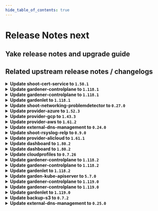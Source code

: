 ```yaml
---
hide_table_of_contents: true
---
```


# Release Notes next

## Yake release notes and upgrade guide

## Related upstream release notes / changelogs


<details>
<summary><b>Update shoot-cert-service to <code>1.50.1</code></b></summary>

# [gardener/gardener-extension-shoot-cert-service]

## 🐛 Bug Fixes

- `[USER]` Fix lookup of referenced secret for custom issuer in shoot manifest with `privateKeySecretName` specified. by `Martin Weindel <martin.weindel@sap.com>` [$282b42a2fc03b79fa1161fd3ff5a31894f72a801]

## Helm Charts
- shoot-cert-service: `europe-docker.pkg.dev/gardener-project/releases/charts/gardener/extensions/shoot-cert-service:v1.50.1`
## Container (OCI) Images
- gardener-extension-shoot-cert-service: `europe-docker.pkg.dev/gardener-project/releases/gardener/extensions/shoot-cert-service:v1.50.1`


</details>

<details>
<summary><b>Update gardener-controlplane to <code>1.118.1</code></b></summary>

# [gardener/gardener]

## 🐛 Bug Fixes

- `[OPERATOR]` Fix a regression that prevented the cache Prometheus in a Gardener managed seed from scraping the cadvisor and kubelet metrics of the seed nodes, and hence the shoot control plane Plutono dashboards could not show e.g. the CPU usage of the control plane components. (part 2) by @istvanballok [#12049]
- `[OPERATOR]` An issue preventing vpa-updater to patch events when recording eviction event on VerticalPodAutoscaler resource is now fixed. by @ialidzhikov [#12035]
## 🏃 Others

- `[DEPENDENCY]` The following dependencies have been updated:  
  - `gardener/dashboard` from `1.80.0` to `1.80.1`. [Release Notes](https://redirect.github.com/gardener/dashboard/releases/tag/1.80.1) by @gardener-ci-robot [#12042]

## Helm Charts
- controlplane: `europe-docker.pkg.dev/gardener-project/releases/charts/gardener/controlplane:v1.118.1`
- gardenlet: `europe-docker.pkg.dev/gardener-project/releases/charts/gardener/gardenlet:v1.118.1`
- operator: `europe-docker.pkg.dev/gardener-project/releases/charts/gardener/operator:v1.118.1`
- resource-manager: `europe-docker.pkg.dev/gardener-project/releases/charts/gardener/resource-manager:v1.118.1`
## Container (OCI) Images
- admission-controller: `europe-docker.pkg.dev/gardener-project/releases/gardener/admission-controller:v1.118.1`
- apiserver: `europe-docker.pkg.dev/gardener-project/releases/gardener/apiserver:v1.118.1`
- controller-manager: `europe-docker.pkg.dev/gardener-project/releases/gardener/controller-manager:v1.118.1`
- gardenlet: `europe-docker.pkg.dev/gardener-project/releases/gardener/gardenlet:v1.118.1`
- node-agent: `europe-docker.pkg.dev/gardener-project/releases/gardener/node-agent:v1.118.1`
- operator: `europe-docker.pkg.dev/gardener-project/releases/gardener/operator:v1.118.1`
- resource-manager: `europe-docker.pkg.dev/gardener-project/releases/gardener/resource-manager:v1.118.1`
- scheduler: `europe-docker.pkg.dev/gardener-project/releases/gardener/scheduler:v1.118.1`


</details>

<details>
<summary><b>Update gardener-controlplane to <code>1.118.1</code></b></summary>

# [gardener/gardener]

## 🐛 Bug Fixes

- `[OPERATOR]` Fix a regression that prevented the cache Prometheus in a Gardener managed seed from scraping the cadvisor and kubelet metrics of the seed nodes, and hence the shoot control plane Plutono dashboards could not show e.g. the CPU usage of the control plane components. (part 2) by @istvanballok [#12049]
- `[OPERATOR]` An issue preventing vpa-updater to patch events when recording eviction event on VerticalPodAutoscaler resource is now fixed. by @ialidzhikov [#12035]
## 🏃 Others

- `[DEPENDENCY]` The following dependencies have been updated:  
  - `gardener/dashboard` from `1.80.0` to `1.80.1`. [Release Notes](https://redirect.github.com/gardener/dashboard/releases/tag/1.80.1) by @gardener-ci-robot [#12042]

## Helm Charts
- controlplane: `europe-docker.pkg.dev/gardener-project/releases/charts/gardener/controlplane:v1.118.1`
- gardenlet: `europe-docker.pkg.dev/gardener-project/releases/charts/gardener/gardenlet:v1.118.1`
- operator: `europe-docker.pkg.dev/gardener-project/releases/charts/gardener/operator:v1.118.1`
- resource-manager: `europe-docker.pkg.dev/gardener-project/releases/charts/gardener/resource-manager:v1.118.1`
## Container (OCI) Images
- admission-controller: `europe-docker.pkg.dev/gardener-project/releases/gardener/admission-controller:v1.118.1`
- apiserver: `europe-docker.pkg.dev/gardener-project/releases/gardener/apiserver:v1.118.1`
- controller-manager: `europe-docker.pkg.dev/gardener-project/releases/gardener/controller-manager:v1.118.1`
- gardenlet: `europe-docker.pkg.dev/gardener-project/releases/gardener/gardenlet:v1.118.1`
- node-agent: `europe-docker.pkg.dev/gardener-project/releases/gardener/node-agent:v1.118.1`
- operator: `europe-docker.pkg.dev/gardener-project/releases/gardener/operator:v1.118.1`
- resource-manager: `europe-docker.pkg.dev/gardener-project/releases/gardener/resource-manager:v1.118.1`
- scheduler: `europe-docker.pkg.dev/gardener-project/releases/gardener/scheduler:v1.118.1`


</details>

<details>
<summary><b>Update gardenlet to <code>1.118.1</code></b></summary>

# [gardener/gardener]

## 🐛 Bug Fixes

- `[OPERATOR]` Fix a regression that prevented the cache Prometheus in a Gardener managed seed from scraping the cadvisor and kubelet metrics of the seed nodes, and hence the shoot control plane Plutono dashboards could not show e.g. the CPU usage of the control plane components. (part 2) by @istvanballok [#12049]
- `[OPERATOR]` An issue preventing vpa-updater to patch events when recording eviction event on VerticalPodAutoscaler resource is now fixed. by @ialidzhikov [#12035]
## 🏃 Others

- `[DEPENDENCY]` The following dependencies have been updated:  
  - `gardener/dashboard` from `1.80.0` to `1.80.1`. [Release Notes](https://redirect.github.com/gardener/dashboard/releases/tag/1.80.1) by @gardener-ci-robot [#12042]

## Helm Charts
- controlplane: `europe-docker.pkg.dev/gardener-project/releases/charts/gardener/controlplane:v1.118.1`
- gardenlet: `europe-docker.pkg.dev/gardener-project/releases/charts/gardener/gardenlet:v1.118.1`
- operator: `europe-docker.pkg.dev/gardener-project/releases/charts/gardener/operator:v1.118.1`
- resource-manager: `europe-docker.pkg.dev/gardener-project/releases/charts/gardener/resource-manager:v1.118.1`
## Container (OCI) Images
- admission-controller: `europe-docker.pkg.dev/gardener-project/releases/gardener/admission-controller:v1.118.1`
- apiserver: `europe-docker.pkg.dev/gardener-project/releases/gardener/apiserver:v1.118.1`
- controller-manager: `europe-docker.pkg.dev/gardener-project/releases/gardener/controller-manager:v1.118.1`
- gardenlet: `europe-docker.pkg.dev/gardener-project/releases/gardener/gardenlet:v1.118.1`
- node-agent: `europe-docker.pkg.dev/gardener-project/releases/gardener/node-agent:v1.118.1`
- operator: `europe-docker.pkg.dev/gardener-project/releases/gardener/operator:v1.118.1`
- resource-manager: `europe-docker.pkg.dev/gardener-project/releases/gardener/resource-manager:v1.118.1`
- scheduler: `europe-docker.pkg.dev/gardener-project/releases/gardener/scheduler:v1.118.1`


</details>

<details>
<summary><b>Update shoot-networking-problemdetector to <code>0.27.0</code></b></summary>

# [gardener/gardener-extension-shoot-networking-problemdetector]

## ✨ New Features

- `[USER]` Containers, which do not require privilege escalations, now forbid privilege escalations explicitly. by @georgibaltiev [#209]
## 🏃 Others

- `[OPERATOR]` Bumps github.com/gardener/gardener from 1.106.0 to 1.107.0. by @dependabot[bot] [#192]
- `[OPERATOR]` Add `patch` verb for the `gardener-extension-heartbeat` resource in the RBAC rules by @MartinWeindel [#234]
- `[OPERATOR]` Dashboard shows now additional IPv6 metrics for dual-stack clusters.  by @axel7born [#240]
- `[OPERATOR]` `RBAC` resources now explicitly state `resources` and `verbs`, replaced use of wildcards `*`. by @georgibaltiev [#228]
- `[OPERATOR]` Bumps github.com/gardener/gardener from 1.109.0 to 1.110.0. by @dependabot[bot] [#200]
- `[OPERATOR]` Update base image from `debian11` to `debian12`. by @MartinWeindel [#230]
- `[OPERATOR]` The legacy method of providing monitoring configuration via `ConfigMap`s labeled with `extensions.gardener.cloud/configuration=monitoring` has been removed. The extension does now only uses the [new contract](https://github.com/gardener/gardener/blob/v1.101.1/docs/extensions/logging-and-monitoring.md#monitoring) for providing monitoring configuration. Before upgrading to this version of the extension, make sure that the deployed Gardener version supports the [new monitoring contract](https://github.com/gardener/gardener/blob/v1.101.1/docs/extensions/logging-and-monitoring.md#monitoring). by @RadaBDimitrova [#232]
- `[OPERATOR]` Bumps github.com/gardener/gardener from 1.107.0 to 1.108.0. by @dependabot[bot] [#196]
- `[OPERATOR]` `extension-shoot-netwroking-problemdetector` no longer supports Shoots with Кubernetes version <= 1.26. by @RadaBDimitrova [#190]
- `[OPERATOR]` Bumps github.com/gardener/gardener from 1.108.0 to 1.109.0. by @dependabot[bot] [#198]
- `[OPERATOR]` The health check controller was previously checking the health of ManagedResources `extension-shoot-networking-problemdetector-controller-shoot` and `extension-shoot-networking-problemdetector-agent-shoot`. This was redundant as gardenlet already checks and reports the health of ManagedResources with class `shoot` - see https://github.com/gardener/gardener/pull/7462. The health check controller of the extension is adapted to check the health of ManagedResource `extension-shoot-networking-problemdetector-controller-seed`. by @RadaBDimitrova [#214]
- `[OPERATOR]` Bumps golang from 1.23.2 to 1.23.3. by @dependabot[bot] [#193]

## Helm Charts
- shoot-networking-problemdetector: `europe-docker.pkg.dev/gardener-project/releases/charts/gardener/extensions/shoot-networking-problemdetector:v0.27.0`
## Container (OCI) Images
- gardener-extension-shoot-networking-problemdetector: `europe-docker.pkg.dev/gardener-project/releases/gardener/extensions/shoot-networking-problemdetector:v0.27.0`


</details>

<details>
<summary><b>Update provider-azure to <code>1.52.3</code></b></summary>

# [gardener/machine-controller-manager]

## ✨ New Features

- `[OPERATOR]` Machine Controller Manager now supports a new machine deployment strategy called InPlaceUpdate. by @acumino [gardener/machine-controller-manager#973]
## 🐛 Bug Fixes

- `[OPERATOR]` A new termination queue to handle machines scheduled for deletion introduced to separate creation requests from deletion by @takoverflow [gardener/machine-controller-manager#964]
- `[OPERATOR]` machine-controller-manager version, and build information are printed at startup. by @renormalize [gardener/machine-controller-manager#985]
## 🏃 Others

- `[OPERATOR]` Integration test framework enhancements for resource and process cleanup by @takoverflow [gardener/machine-controller-manager#968]
- `[OPERATOR]` Resource exhaustion on machine creation results in a longer retry period by @takoverflow [gardener/machine-controller-manager#981]

## Helm Charts
- admission-azure-application: `europe-docker.pkg.dev/gardener-project/releases/charts/gardener/extensions/admission-azure-application:v1.52.3`
- admission-azure-runtime: `europe-docker.pkg.dev/gardener-project/releases/charts/gardener/extensions/admission-azure-runtime:v1.52.3`
- provider-azure: `europe-docker.pkg.dev/gardener-project/releases/charts/gardener/extensions/provider-azure:v1.52.3`
## Container (OCI) Images
- gardener-extension-admission-azure: `europe-docker.pkg.dev/gardener-project/releases/gardener/extensions/admission-azure:v1.52.3`
- gardener-extension-provider-azure: `europe-docker.pkg.dev/gardener-project/releases/gardener/extensions/provider-azure:v1.52.3`


</details>

<details>
<summary><b>Update provider-gcp to <code>1.43.3</code></b></summary>

# [gardener/machine-controller-manager]

## ✨ New Features

- `[OPERATOR]` Machine Controller Manager now supports a new machine deployment strategy called InPlaceUpdate. by @acumino [gardener/machine-controller-manager#973]
## 🐛 Bug Fixes

- `[OPERATOR]` A new termination queue to handle machines scheduled for deletion introduced to separate creation requests from deletion by @takoverflow [gardener/machine-controller-manager#964]
- `[OPERATOR]` machine-controller-manager version, and build information are printed at startup. by @renormalize [gardener/machine-controller-manager#985]
## 🏃 Others

- `[OPERATOR]` Integration test framework enhancements for resource and process cleanup by @takoverflow [gardener/machine-controller-manager#968]
- `[OPERATOR]` Resource exhaustion on machine creation results in a longer retry period by @takoverflow [gardener/machine-controller-manager#981]
# [gardener/machine-controller-manager-provider-gcp]

## 📰 Noteworthy

- `[DEVELOPER]` Golang version updated to `1.24.1` by @aaronfern [gardener/machine-controller-manager-provider-gcp#145]
- `[OPERATOR]` The `gardener/machine-controller-manager` dependency has been updated to `v0.57.1`. [Release Notes](https://github.com/gardener/machine-controller-manager/releases/tag/v0.57.1) by @aaronfern [gardener/machine-controller-manager-provider-gcp#144]

## Helm Charts
- admission-gcp-application: `europe-docker.pkg.dev/gardener-project/releases/charts/gardener/extensions/admission-gcp-application:v1.43.3`
- admission-gcp-runtime: `europe-docker.pkg.dev/gardener-project/releases/charts/gardener/extensions/admission-gcp-runtime:v1.43.3`
- provider-gcp: `europe-docker.pkg.dev/gardener-project/releases/charts/gardener/extensions/provider-gcp:v1.43.3`
## Container (OCI) Images
- gardener-extension-admission-gcp: `europe-docker.pkg.dev/gardener-project/releases/gardener/extensions/admission-gcp:v1.43.3`
- gardener-extension-provider-gcp: `europe-docker.pkg.dev/gardener-project/releases/gardener/extensions/provider-gcp:v1.43.3`


</details>

<details>
<summary><b>Update provider-aws to <code>1.61.2</code></b></summary>

# [gardener/machine-controller-manager]

## ✨ New Features

- `[OPERATOR]` Machine Controller Manager now supports a new machine deployment strategy called InPlaceUpdate. by @acumino [gardener/machine-controller-manager#973]
## 🐛 Bug Fixes

- `[OPERATOR]` machine-controller-manager version, and build information are printed at startup. by @renormalize [gardener/machine-controller-manager#985]
- `[OPERATOR]` A new termination queue to handle machines scheduled for deletion introduced to separate creation requests from deletion by @takoverflow [gardener/machine-controller-manager#964]
## 🏃 Others

- `[OPERATOR]` Resource exhaustion on machine creation results in a longer retry period by @takoverflow [gardener/machine-controller-manager#981]
- `[OPERATOR]` Integration test framework enhancements for resource and process cleanup by @takoverflow [gardener/machine-controller-manager#968]

## Helm Charts
- admission-aws-application: `europe-docker.pkg.dev/gardener-project/releases/charts/gardener/extensions/admission-aws-application:v1.61.2`
- admission-aws-runtime: `europe-docker.pkg.dev/gardener-project/releases/charts/gardener/extensions/admission-aws-runtime:v1.61.2`
- provider-aws: `europe-docker.pkg.dev/gardener-project/releases/charts/gardener/extensions/provider-aws:v1.61.2`
## Container (OCI) Images
- gardener-extension-admission-aws: `europe-docker.pkg.dev/gardener-project/releases/gardener/extensions/admission-aws:v1.61.2`
- gardener-extension-provider-aws: `europe-docker.pkg.dev/gardener-project/releases/gardener/extensions/provider-aws:v1.61.2`


</details>

<details>
<summary><b>Update external-dns-management to <code>0.24.0</code></b></summary>

# [gardener/external-dns-management]

## 🏃 Others

- `[OPERATOR]` `DNSOwner` resources are now completely ignored by @MartinWeindel [#446]

## Helm Charts
- dns-controller-manager: `europe-docker.pkg.dev/gardener-project/releases/charts/dns-controller-manager:v0.24.0`
## Container (OCI) Images
- dns-controller-manager: `europe-docker.pkg.dev/gardener-project/releases/dns-controller-manager:v0.24.0`


</details>

<details>
<summary><b>Update shoot-rsyslog-relp to <code>0.9.0</code></b></summary>

# [gardener/gardener-extension-shoot-rsyslog-relp]

## ⚠️ Breaking Changes

- `[OPERATOR]` The type of the `imageVectorOverwrite` value is changed from string to object. by @ialidzhikov [#260]
## 🏃 Others

- `[OPERATOR]` Update base image from `debian11` to `debian12`. by @MartinWeindel [#264]
- `[OPERATOR]` The RBAC is now reduced to only the required resources and verbs. by @plkokanov [#266]

## Helm Charts
- shoot-rsyslog-relp-admission-application: `europe-docker.pkg.dev/gardener-project/releases/charts/gardener/extensions/shoot-rsyslog-relp-admission-application:v0.9.0`
- shoot-rsyslog-relp-admission-runtime: `europe-docker.pkg.dev/gardener-project/releases/charts/gardener/extensions/shoot-rsyslog-relp-admission-runtime:v0.9.0`
- shoot-rsyslog-relp: `europe-docker.pkg.dev/gardener-project/releases/charts/gardener/extensions/shoot-rsyslog-relp:v0.9.0`
## Container (OCI) Images
- gardener-extension-shoot-rsyslog-relp-admission: `europe-docker.pkg.dev/gardener-project/releases/gardener/extensions/shoot-rsyslog-relp-admission:v0.9.0`
- gardener-extension-shoot-rsyslog-relp: `europe-docker.pkg.dev/gardener-project/releases/gardener/extensions/shoot-rsyslog-relp:v0.9.0`


</details>

<details>
<summary><b>Update provider-alicloud to <code>1.61.1</code></b></summary>

# [gardener/gardener-extension-provider-alicloud]

## 🐛 Bug Fixes

- `[OPERATOR]` A bug was fixed which caused `BackupBucket`s to fail in reconciliation when the referenced secret did not contain a `credentialsFile` field. by @ialidzhikov [#789]

## Helm Charts
- admission-alicloud-application: `europe-docker.pkg.dev/gardener-project/releases/charts/gardener/extensions/admission-alicloud-application:v1.61.1`
- admission-alicloud-runtime: `europe-docker.pkg.dev/gardener-project/releases/charts/gardener/extensions/admission-alicloud-runtime:v1.61.1`
- provider-alicloud: `europe-docker.pkg.dev/gardener-project/releases/charts/gardener/extensions/provider-alicloud:v1.61.1`
## Container (OCI) Images
- gardener-extension-admission-alicloud: `europe-docker.pkg.dev/gardener-project/releases/gardener/extensions/admission-alicloud:v1.61.1`
- gardener-extension-provider-alicloud: `europe-docker.pkg.dev/gardener-project/releases/gardener/extensions/provider-alicloud:v1.61.1`


</details>

<details>
<summary><b>Update dashboard to <code>1.80.2</code></b></summary>

# [gardener/dashboard]

## 🐛 Bug Fixes

- `[USER]` Lazy rendering was not functioning correctly in some scenarios, leading to performance issues with large cluster lists by @grolu [#2442]

## Container (OCI) Images
- gardener-dashboard: `europe-docker.pkg.dev/gardener-project/releases/gardener/dashboard:1.80.2`


</details>

<details>
<summary><b>Update dashboard to <code>1.80.2</code></b></summary>

# [gardener/dashboard]

## 🐛 Bug Fixes

- `[USER]` Lazy rendering was not functioning correctly in some scenarios, leading to performance issues with large cluster lists by @grolu [#2442]

## Container (OCI) Images
- gardener-dashboard: `europe-docker.pkg.dev/gardener-project/releases/gardener/dashboard:1.80.2`


</details>

<details>
<summary><b>Update cloudprofiles to <code>0.7.26</code></b></summary>

**Full Changelog**: https://github.com/gardener-community/cloudprofiles/compare/0.7.25...0.7.26

</details>

<details>
<summary><b>Update gardener-controlplane to <code>1.118.2</code></b></summary>

# [gardener/gardener]

## 🐛 Bug Fixes

- `[OPERATOR]` A bug preventing the `system:serviceaccount:kube-system:gardener-internal` service account, used by `gardener-operator`, to label restricted resources was fixed. by @dimityrmirchev [#12063]
## 🏃 Others

- `[OPERATOR]` Annotations and labels are now ignored when creating referenced resources in the shoot control plane namespaces in seed clusters. by @rfranzke [#12064]
- `[OPERATOR]` Set minAllowed CPU to `150m` for prometheus-shoot to avoid frequent evictions by @voelzmo [#12069]
- `[OPERATOR]` A new check ensures that only owners and project members with a UAM role are allowed to modify the project owner. by @timuthy [#12082]
- `[OPERATOR]` It is now ensured that extension admission webhooks have validated `WorkloadIdentity`s/`Secret`s referenced in `Shoot`s. by @rfranzke [#12075]
- `[DEPENDENCY]` The following dependencies have been updated:  
  - `gardener/dashboard` from `1.80.1` to `1.80.2`. [Release Notes](https://redirect.github.com/gardener/dashboard/releases/tag/1.80.2) by @gardener-ci-robot [#12120]
- `[DEVELOPER]` The `admission-local` deployment was fixed to work with KinD based test setup. by @timuthy [#12106]

## Helm Charts
- controlplane: `europe-docker.pkg.dev/gardener-project/releases/charts/gardener/controlplane:v1.118.2`
- gardenlet: `europe-docker.pkg.dev/gardener-project/releases/charts/gardener/gardenlet:v1.118.2`
- operator: `europe-docker.pkg.dev/gardener-project/releases/charts/gardener/operator:v1.118.2`
- resource-manager: `europe-docker.pkg.dev/gardener-project/releases/charts/gardener/resource-manager:v1.118.2`
## Container (OCI) Images
- admission-controller: `europe-docker.pkg.dev/gardener-project/releases/gardener/admission-controller:v1.118.2`
- apiserver: `europe-docker.pkg.dev/gardener-project/releases/gardener/apiserver:v1.118.2`
- controller-manager: `europe-docker.pkg.dev/gardener-project/releases/gardener/controller-manager:v1.118.2`
- gardenlet: `europe-docker.pkg.dev/gardener-project/releases/gardener/gardenlet:v1.118.2`
- node-agent: `europe-docker.pkg.dev/gardener-project/releases/gardener/node-agent:v1.118.2`
- operator: `europe-docker.pkg.dev/gardener-project/releases/gardener/operator:v1.118.2`
- resource-manager: `europe-docker.pkg.dev/gardener-project/releases/gardener/resource-manager:v1.118.2`
- scheduler: `europe-docker.pkg.dev/gardener-project/releases/gardener/scheduler:v1.118.2`


</details>

<details>
<summary><b>Update gardener-controlplane to <code>1.118.2</code></b></summary>

# [gardener/gardener]

## 🐛 Bug Fixes

- `[OPERATOR]` A bug preventing the `system:serviceaccount:kube-system:gardener-internal` service account, used by `gardener-operator`, to label restricted resources was fixed. by @dimityrmirchev [#12063]
## 🏃 Others

- `[OPERATOR]` Annotations and labels are now ignored when creating referenced resources in the shoot control plane namespaces in seed clusters. by @rfranzke [#12064]
- `[OPERATOR]` Set minAllowed CPU to `150m` for prometheus-shoot to avoid frequent evictions by @voelzmo [#12069]
- `[OPERATOR]` A new check ensures that only owners and project members with a UAM role are allowed to modify the project owner. by @timuthy [#12082]
- `[OPERATOR]` It is now ensured that extension admission webhooks have validated `WorkloadIdentity`s/`Secret`s referenced in `Shoot`s. by @rfranzke [#12075]
- `[DEPENDENCY]` The following dependencies have been updated:  
  - `gardener/dashboard` from `1.80.1` to `1.80.2`. [Release Notes](https://redirect.github.com/gardener/dashboard/releases/tag/1.80.2) by @gardener-ci-robot [#12120]
- `[DEVELOPER]` The `admission-local` deployment was fixed to work with KinD based test setup. by @timuthy [#12106]

## Helm Charts
- controlplane: `europe-docker.pkg.dev/gardener-project/releases/charts/gardener/controlplane:v1.118.2`
- gardenlet: `europe-docker.pkg.dev/gardener-project/releases/charts/gardener/gardenlet:v1.118.2`
- operator: `europe-docker.pkg.dev/gardener-project/releases/charts/gardener/operator:v1.118.2`
- resource-manager: `europe-docker.pkg.dev/gardener-project/releases/charts/gardener/resource-manager:v1.118.2`
## Container (OCI) Images
- admission-controller: `europe-docker.pkg.dev/gardener-project/releases/gardener/admission-controller:v1.118.2`
- apiserver: `europe-docker.pkg.dev/gardener-project/releases/gardener/apiserver:v1.118.2`
- controller-manager: `europe-docker.pkg.dev/gardener-project/releases/gardener/controller-manager:v1.118.2`
- gardenlet: `europe-docker.pkg.dev/gardener-project/releases/gardener/gardenlet:v1.118.2`
- node-agent: `europe-docker.pkg.dev/gardener-project/releases/gardener/node-agent:v1.118.2`
- operator: `europe-docker.pkg.dev/gardener-project/releases/gardener/operator:v1.118.2`
- resource-manager: `europe-docker.pkg.dev/gardener-project/releases/gardener/resource-manager:v1.118.2`
- scheduler: `europe-docker.pkg.dev/gardener-project/releases/gardener/scheduler:v1.118.2`


</details>

<details>
<summary><b>Update gardenlet to <code>1.118.2</code></b></summary>

# [gardener/gardener]

## 🐛 Bug Fixes

- `[OPERATOR]` A bug preventing the `system:serviceaccount:kube-system:gardener-internal` service account, used by `gardener-operator`, to label restricted resources was fixed. by @dimityrmirchev [#12063]
## 🏃 Others

- `[OPERATOR]` Annotations and labels are now ignored when creating referenced resources in the shoot control plane namespaces in seed clusters. by @rfranzke [#12064]
- `[OPERATOR]` Set minAllowed CPU to `150m` for prometheus-shoot to avoid frequent evictions by @voelzmo [#12069]
- `[OPERATOR]` A new check ensures that only owners and project members with a UAM role are allowed to modify the project owner. by @timuthy [#12082]
- `[OPERATOR]` It is now ensured that extension admission webhooks have validated `WorkloadIdentity`s/`Secret`s referenced in `Shoot`s. by @rfranzke [#12075]
- `[DEPENDENCY]` The following dependencies have been updated:  
  - `gardener/dashboard` from `1.80.1` to `1.80.2`. [Release Notes](https://redirect.github.com/gardener/dashboard/releases/tag/1.80.2) by @gardener-ci-robot [#12120]
- `[DEVELOPER]` The `admission-local` deployment was fixed to work with KinD based test setup. by @timuthy [#12106]

## Helm Charts
- controlplane: `europe-docker.pkg.dev/gardener-project/releases/charts/gardener/controlplane:v1.118.2`
- gardenlet: `europe-docker.pkg.dev/gardener-project/releases/charts/gardener/gardenlet:v1.118.2`
- operator: `europe-docker.pkg.dev/gardener-project/releases/charts/gardener/operator:v1.118.2`
- resource-manager: `europe-docker.pkg.dev/gardener-project/releases/charts/gardener/resource-manager:v1.118.2`
## Container (OCI) Images
- admission-controller: `europe-docker.pkg.dev/gardener-project/releases/gardener/admission-controller:v1.118.2`
- apiserver: `europe-docker.pkg.dev/gardener-project/releases/gardener/apiserver:v1.118.2`
- controller-manager: `europe-docker.pkg.dev/gardener-project/releases/gardener/controller-manager:v1.118.2`
- gardenlet: `europe-docker.pkg.dev/gardener-project/releases/gardener/gardenlet:v1.118.2`
- node-agent: `europe-docker.pkg.dev/gardener-project/releases/gardener/node-agent:v1.118.2`
- operator: `europe-docker.pkg.dev/gardener-project/releases/gardener/operator:v1.118.2`
- resource-manager: `europe-docker.pkg.dev/gardener-project/releases/gardener/resource-manager:v1.118.2`
- scheduler: `europe-docker.pkg.dev/gardener-project/releases/gardener/scheduler:v1.118.2`


</details>

<details>
<summary><b>Update garden-kube-apiserver to <code>5.7.0</code></b></summary>

**Full Changelog**: https://github.com/gardener-community/garden-kube-apiserver/compare/v5.6.2...v5.7.0

</details>

<details>
<summary><b>Update gardener-controlplane to <code>1.119.0</code></b></summary>

# [gardener/gardener]

## ⚠️ Breaking Changes

- `[OPERATOR]` The already deprecated `autoscaling.k8s.io/v1beta2` API version is no longer served. Before upgrading to this version of Gardener, make sure that all components use the `autoscaling.k8s.io/v1` API version for managing VerticalPodAutoscaler resources. by @ialidzhikov [#11840]
- `[OPERATOR]` The support for the already deprecated `shoot.gardener.cloud/managed-seed-api-server` annotation is now removed. Instead, consider enabling high availability for the ManagedSeed's Shoot control plane. by @ialidzhikov [#11838]
- `[USER]` The already deprecated `autoscaling.k8s.io/v1beta2` API version is no longer served. Instead, use the `autoscaling.k8s.io/v1` API version for managing VerticalPodAutoscaler resources. by @ialidzhikov [#11840]
## 📰 Noteworthy

- `[USER]` The `spec.kubernetes.kubeAPIServer.enableAnonymousAuthentication` field in the `Shoot` API is deprecated and will be removed in a future release. Before removal, it will be forbidden to set the field when using a future Kubernetes version that graduates the feature gate `AnonymousAuthConfigurableEndpoints`. by @marc1404 [#11984]
- `[OPERATOR]` The `RemoveAPIServerProxyLegacyPort` feature gate has been promoted to beta and is now turned on by default. by @Wieneo [#11902]
## ✨ New Features

- `[OPERATOR]` `Garden.spec.virtualCluster.gardener.gardenerDashboard.ingress.enabled` can now be used to control whether the `gardener-operator` should deploy a `Ingress` resource for the dashboard. by @Wieneo [#12002]
- `[OPERATOR]` `Garden.spec.virtualCluster.gardener.gardenerDashboard.oidcConfig.certificateAuthoritySecretRef` can now be used to specify a secret containing a custom CA certificate for talking to the OIDC endpoint. The certificate must be stored under the `ca.crt` key. by @Wieneo [#11967]
- `[OPERATOR]` Gardener supports gardener-node-agent images built by [ko](https://github.com/ko-build/ko). by @timebertt [#12021]
- `[OPERATOR]` It is now possible forcing `gardener-operator` to re-deploy `gardenlet`s by annotating the responsible `seedmanagement.gardener.cloud/v1alpha1.Gardenlet` resource with `gardener.cloud/operation=force-redeploy`. Read all about it [here](https://github.com/gardener/gardener/tree/master/docs/deployment/deploy_gardenlet_via_operator.md#forceful-re-deployment). by @rfranzke [#11972]
## 🐛 Bug Fixes

- `[OPERATOR]` gardenlet's shoot-care controller : An issue causing gardenlet to report a misleading reason (`NodesScalingDown`) during rolling update of Shoot Nodes is now fixed. by @RadaBDimitrova [#11869]
- `[DEVELOPER]` Fix extension webhook registration for autonomous shoot clusters. by @ScheererJ [#12040]
## 🏃 Others

- `[OPERATOR]` The utilization of the VPN containers running in the seed is now improved by adapting their initial/static requests and by changing the corresponding VPA configuration:  
  - autoscaling is disabled for the `vpn-seed-server` and `openvpn-exporter` containers  
  - initial/static resource requests are reduced  
  - limits are removed  
  - `minAllowed` for the `envoy-proxy` container is removed by @axel7born [#12023]
- `[OPERATOR]` Remove sum for VPA Pod metrics in 'recommendations' dashboard by @voelzmo [#12057]
- `[OPERATOR]` Spreading Istio ingress-gateway pods across hosts is enforced only for zonal Istio deployments now. by @oliver-goetz [#12007]
- `[OPERATOR]` `kube-proxy` no longer fails its readiness probe in case the node is about to be deleted by `cluster-autoscaler`. by @ScheererJ [#12015]
- `[DEPENDENCY]` The following dependencies have been updated:  
  - `gcr.io/istio-release/pilot` from `1.25.2` to `1.25.3`.   
  - `gcr.io/istio-release/proxyv2` from `1.25.2` to `1.25.3`.   
  - `istio.io/api` from `v1.25.2` to `v1.25.3`.  by @gardener-ci-robot [#12074]
- `[DEPENDENCY]` The following dependencies have been updated:  
  - `envoyproxy/envoy` from `v1.34.0` to `v1.34.1`. [Release Notes](https://redirect.github.com/envoyproxy/envoy/releases/tag/v1.34.1) by @gardener-ci-robot [#12024]
## 📖 Documentation

- `[USER]` Dual-Stack Migration documentation now clearly states the precondition of overlay removal. by @ScheererJ [#12053]

## Helm Charts
- controlplane: `europe-docker.pkg.dev/gardener-project/releases/charts/gardener/controlplane:v1.119.0`
- gardenlet: `europe-docker.pkg.dev/gardener-project/releases/charts/gardener/gardenlet:v1.119.0`
- operator: `europe-docker.pkg.dev/gardener-project/releases/charts/gardener/operator:v1.119.0`
- resource-manager: `europe-docker.pkg.dev/gardener-project/releases/charts/gardener/resource-manager:v1.119.0`
## Container (OCI) Images
- admission-controller: `europe-docker.pkg.dev/gardener-project/releases/gardener/admission-controller:v1.119.0`
- apiserver: `europe-docker.pkg.dev/gardener-project/releases/gardener/apiserver:v1.119.0`
- controller-manager: `europe-docker.pkg.dev/gardener-project/releases/gardener/controller-manager:v1.119.0`
- gardenlet: `europe-docker.pkg.dev/gardener-project/releases/gardener/gardenlet:v1.119.0`
- node-agent: `europe-docker.pkg.dev/gardener-project/releases/gardener/node-agent:v1.119.0`
- operator: `europe-docker.pkg.dev/gardener-project/releases/gardener/operator:v1.119.0`
- resource-manager: `europe-docker.pkg.dev/gardener-project/releases/gardener/resource-manager:v1.119.0`
- scheduler: `europe-docker.pkg.dev/gardener-project/releases/gardener/scheduler:v1.119.0`


</details>

<details>
<summary><b>Update gardener-controlplane to <code>1.119.0</code></b></summary>

# [gardener/gardener]

## ⚠️ Breaking Changes

- `[OPERATOR]` The already deprecated `autoscaling.k8s.io/v1beta2` API version is no longer served. Before upgrading to this version of Gardener, make sure that all components use the `autoscaling.k8s.io/v1` API version for managing VerticalPodAutoscaler resources. by @ialidzhikov [#11840]
- `[OPERATOR]` The support for the already deprecated `shoot.gardener.cloud/managed-seed-api-server` annotation is now removed. Instead, consider enabling high availability for the ManagedSeed's Shoot control plane. by @ialidzhikov [#11838]
- `[USER]` The already deprecated `autoscaling.k8s.io/v1beta2` API version is no longer served. Instead, use the `autoscaling.k8s.io/v1` API version for managing VerticalPodAutoscaler resources. by @ialidzhikov [#11840]
## 📰 Noteworthy

- `[USER]` The `spec.kubernetes.kubeAPIServer.enableAnonymousAuthentication` field in the `Shoot` API is deprecated and will be removed in a future release. Before removal, it will be forbidden to set the field when using a future Kubernetes version that graduates the feature gate `AnonymousAuthConfigurableEndpoints`. by @marc1404 [#11984]
- `[OPERATOR]` The `RemoveAPIServerProxyLegacyPort` feature gate has been promoted to beta and is now turned on by default. by @Wieneo [#11902]
## ✨ New Features

- `[OPERATOR]` `Garden.spec.virtualCluster.gardener.gardenerDashboard.ingress.enabled` can now be used to control whether the `gardener-operator` should deploy a `Ingress` resource for the dashboard. by @Wieneo [#12002]
- `[OPERATOR]` `Garden.spec.virtualCluster.gardener.gardenerDashboard.oidcConfig.certificateAuthoritySecretRef` can now be used to specify a secret containing a custom CA certificate for talking to the OIDC endpoint. The certificate must be stored under the `ca.crt` key. by @Wieneo [#11967]
- `[OPERATOR]` Gardener supports gardener-node-agent images built by [ko](https://github.com/ko-build/ko). by @timebertt [#12021]
- `[OPERATOR]` It is now possible forcing `gardener-operator` to re-deploy `gardenlet`s by annotating the responsible `seedmanagement.gardener.cloud/v1alpha1.Gardenlet` resource with `gardener.cloud/operation=force-redeploy`. Read all about it [here](https://github.com/gardener/gardener/tree/master/docs/deployment/deploy_gardenlet_via_operator.md#forceful-re-deployment). by @rfranzke [#11972]
## 🐛 Bug Fixes

- `[OPERATOR]` gardenlet's shoot-care controller : An issue causing gardenlet to report a misleading reason (`NodesScalingDown`) during rolling update of Shoot Nodes is now fixed. by @RadaBDimitrova [#11869]
- `[DEVELOPER]` Fix extension webhook registration for autonomous shoot clusters. by @ScheererJ [#12040]
## 🏃 Others

- `[OPERATOR]` The utilization of the VPN containers running in the seed is now improved by adapting their initial/static requests and by changing the corresponding VPA configuration:  
  - autoscaling is disabled for the `vpn-seed-server` and `openvpn-exporter` containers  
  - initial/static resource requests are reduced  
  - limits are removed  
  - `minAllowed` for the `envoy-proxy` container is removed by @axel7born [#12023]
- `[OPERATOR]` Remove sum for VPA Pod metrics in 'recommendations' dashboard by @voelzmo [#12057]
- `[OPERATOR]` Spreading Istio ingress-gateway pods across hosts is enforced only for zonal Istio deployments now. by @oliver-goetz [#12007]
- `[OPERATOR]` `kube-proxy` no longer fails its readiness probe in case the node is about to be deleted by `cluster-autoscaler`. by @ScheererJ [#12015]
- `[DEPENDENCY]` The following dependencies have been updated:  
  - `gcr.io/istio-release/pilot` from `1.25.2` to `1.25.3`.   
  - `gcr.io/istio-release/proxyv2` from `1.25.2` to `1.25.3`.   
  - `istio.io/api` from `v1.25.2` to `v1.25.3`.  by @gardener-ci-robot [#12074]
- `[DEPENDENCY]` The following dependencies have been updated:  
  - `envoyproxy/envoy` from `v1.34.0` to `v1.34.1`. [Release Notes](https://redirect.github.com/envoyproxy/envoy/releases/tag/v1.34.1) by @gardener-ci-robot [#12024]
## 📖 Documentation

- `[USER]` Dual-Stack Migration documentation now clearly states the precondition of overlay removal. by @ScheererJ [#12053]

## Helm Charts
- controlplane: `europe-docker.pkg.dev/gardener-project/releases/charts/gardener/controlplane:v1.119.0`
- gardenlet: `europe-docker.pkg.dev/gardener-project/releases/charts/gardener/gardenlet:v1.119.0`
- operator: `europe-docker.pkg.dev/gardener-project/releases/charts/gardener/operator:v1.119.0`
- resource-manager: `europe-docker.pkg.dev/gardener-project/releases/charts/gardener/resource-manager:v1.119.0`
## Container (OCI) Images
- admission-controller: `europe-docker.pkg.dev/gardener-project/releases/gardener/admission-controller:v1.119.0`
- apiserver: `europe-docker.pkg.dev/gardener-project/releases/gardener/apiserver:v1.119.0`
- controller-manager: `europe-docker.pkg.dev/gardener-project/releases/gardener/controller-manager:v1.119.0`
- gardenlet: `europe-docker.pkg.dev/gardener-project/releases/gardener/gardenlet:v1.119.0`
- node-agent: `europe-docker.pkg.dev/gardener-project/releases/gardener/node-agent:v1.119.0`
- operator: `europe-docker.pkg.dev/gardener-project/releases/gardener/operator:v1.119.0`
- resource-manager: `europe-docker.pkg.dev/gardener-project/releases/gardener/resource-manager:v1.119.0`
- scheduler: `europe-docker.pkg.dev/gardener-project/releases/gardener/scheduler:v1.119.0`


</details>

<details>
<summary><b>Update gardenlet to <code>1.119.0</code></b></summary>

# [gardener/gardener]

## ⚠️ Breaking Changes

- `[OPERATOR]` The already deprecated `autoscaling.k8s.io/v1beta2` API version is no longer served. Before upgrading to this version of Gardener, make sure that all components use the `autoscaling.k8s.io/v1` API version for managing VerticalPodAutoscaler resources. by @ialidzhikov [#11840]
- `[OPERATOR]` The support for the already deprecated `shoot.gardener.cloud/managed-seed-api-server` annotation is now removed. Instead, consider enabling high availability for the ManagedSeed's Shoot control plane. by @ialidzhikov [#11838]
- `[USER]` The already deprecated `autoscaling.k8s.io/v1beta2` API version is no longer served. Instead, use the `autoscaling.k8s.io/v1` API version for managing VerticalPodAutoscaler resources. by @ialidzhikov [#11840]
## 📰 Noteworthy

- `[USER]` The `spec.kubernetes.kubeAPIServer.enableAnonymousAuthentication` field in the `Shoot` API is deprecated and will be removed in a future release. Before removal, it will be forbidden to set the field when using a future Kubernetes version that graduates the feature gate `AnonymousAuthConfigurableEndpoints`. by @marc1404 [#11984]
- `[OPERATOR]` The `RemoveAPIServerProxyLegacyPort` feature gate has been promoted to beta and is now turned on by default. by @Wieneo [#11902]
## ✨ New Features

- `[OPERATOR]` `Garden.spec.virtualCluster.gardener.gardenerDashboard.ingress.enabled` can now be used to control whether the `gardener-operator` should deploy a `Ingress` resource for the dashboard. by @Wieneo [#12002]
- `[OPERATOR]` `Garden.spec.virtualCluster.gardener.gardenerDashboard.oidcConfig.certificateAuthoritySecretRef` can now be used to specify a secret containing a custom CA certificate for talking to the OIDC endpoint. The certificate must be stored under the `ca.crt` key. by @Wieneo [#11967]
- `[OPERATOR]` Gardener supports gardener-node-agent images built by [ko](https://github.com/ko-build/ko). by @timebertt [#12021]
- `[OPERATOR]` It is now possible forcing `gardener-operator` to re-deploy `gardenlet`s by annotating the responsible `seedmanagement.gardener.cloud/v1alpha1.Gardenlet` resource with `gardener.cloud/operation=force-redeploy`. Read all about it [here](https://github.com/gardener/gardener/tree/master/docs/deployment/deploy_gardenlet_via_operator.md#forceful-re-deployment). by @rfranzke [#11972]
## 🐛 Bug Fixes

- `[OPERATOR]` gardenlet's shoot-care controller : An issue causing gardenlet to report a misleading reason (`NodesScalingDown`) during rolling update of Shoot Nodes is now fixed. by @RadaBDimitrova [#11869]
- `[DEVELOPER]` Fix extension webhook registration for autonomous shoot clusters. by @ScheererJ [#12040]
## 🏃 Others

- `[OPERATOR]` The utilization of the VPN containers running in the seed is now improved by adapting their initial/static requests and by changing the corresponding VPA configuration:  
  - autoscaling is disabled for the `vpn-seed-server` and `openvpn-exporter` containers  
  - initial/static resource requests are reduced  
  - limits are removed  
  - `minAllowed` for the `envoy-proxy` container is removed by @axel7born [#12023]
- `[OPERATOR]` Remove sum for VPA Pod metrics in 'recommendations' dashboard by @voelzmo [#12057]
- `[OPERATOR]` Spreading Istio ingress-gateway pods across hosts is enforced only for zonal Istio deployments now. by @oliver-goetz [#12007]
- `[OPERATOR]` `kube-proxy` no longer fails its readiness probe in case the node is about to be deleted by `cluster-autoscaler`. by @ScheererJ [#12015]
- `[DEPENDENCY]` The following dependencies have been updated:  
  - `gcr.io/istio-release/pilot` from `1.25.2` to `1.25.3`.   
  - `gcr.io/istio-release/proxyv2` from `1.25.2` to `1.25.3`.   
  - `istio.io/api` from `v1.25.2` to `v1.25.3`.  by @gardener-ci-robot [#12074]
- `[DEPENDENCY]` The following dependencies have been updated:  
  - `envoyproxy/envoy` from `v1.34.0` to `v1.34.1`. [Release Notes](https://redirect.github.com/envoyproxy/envoy/releases/tag/v1.34.1) by @gardener-ci-robot [#12024]
## 📖 Documentation

- `[USER]` Dual-Stack Migration documentation now clearly states the precondition of overlay removal. by @ScheererJ [#12053]

## Helm Charts
- controlplane: `europe-docker.pkg.dev/gardener-project/releases/charts/gardener/controlplane:v1.119.0`
- gardenlet: `europe-docker.pkg.dev/gardener-project/releases/charts/gardener/gardenlet:v1.119.0`
- operator: `europe-docker.pkg.dev/gardener-project/releases/charts/gardener/operator:v1.119.0`
- resource-manager: `europe-docker.pkg.dev/gardener-project/releases/charts/gardener/resource-manager:v1.119.0`
## Container (OCI) Images
- admission-controller: `europe-docker.pkg.dev/gardener-project/releases/gardener/admission-controller:v1.119.0`
- apiserver: `europe-docker.pkg.dev/gardener-project/releases/gardener/apiserver:v1.119.0`
- controller-manager: `europe-docker.pkg.dev/gardener-project/releases/gardener/controller-manager:v1.119.0`
- gardenlet: `europe-docker.pkg.dev/gardener-project/releases/gardener/gardenlet:v1.119.0`
- node-agent: `europe-docker.pkg.dev/gardener-project/releases/gardener/node-agent:v1.119.0`
- operator: `europe-docker.pkg.dev/gardener-project/releases/gardener/operator:v1.119.0`
- resource-manager: `europe-docker.pkg.dev/gardener-project/releases/gardener/resource-manager:v1.119.0`
- scheduler: `europe-docker.pkg.dev/gardener-project/releases/gardener/scheduler:v1.119.0`


</details>

<details>
<summary><b>Update backup-s3 to <code>0.7.2</code></b></summary>

## General Changes

* Release Helm OCI artifacts and revendor g/g v1.113. (#15) @Gerrit91


</details>

<details>
<summary><b>Update external-dns-management to <code>0.25.0</code></b></summary>

# [gardener/external-dns-management]

## ✨ New Features

- `[USER]` [alicloud-dns] Add support for weighted routing policy. More details see https://github.com/gardener/external-dns-management/tree/master/docs/alicloud-dns#routing-policy by @MartinWeindel [#461]
## 🐛 Bug Fixes

- `[USER]` Fix update of status for source `DNSEntries` if they are very old, as the heuristics for old entries without `generateName` field did not work. by @MartinWeindel [#466]
## 🏃 Others

- `[DEVELOPER]` cleanup: drop unused (and outdated) script by @ccwienk [#465]

## Helm Charts
- dns-controller-manager: `europe-docker.pkg.dev/gardener-project/releases/charts/dns-controller-manager:v0.25.0`
## Container (OCI) Images
- dns-controller-manager: `europe-docker.pkg.dev/gardener-project/releases/dns-controller-manager:v0.25.0`


</details>
